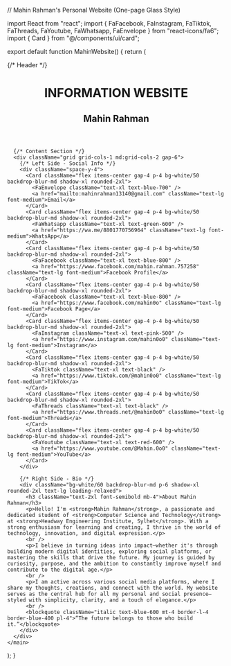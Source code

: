 // Mahin Rahman's Personal Website (One-page Glass Style)

import React from "react";
import { FaFacebook, FaInstagram, FaTiktok, FaThreads, FaYoutube, FaWhatsapp, FaEnvelope } from "react-icons/fa6";
import { Card } from "@/components/ui/card";

export default function MahinWebsite() {
  return (
    <main className="min-h-screen bg-gradient-to-br from-[#e0f7fa] to-[#ffffff] p-4 text-gray-800 font-sans">
      {/* Header */}
      <header className="text-center mb-10">
        <h1 className="text-4xl font-bold tracking-widest text-blue-900 drop-shadow-md">INFORMATION WEBSITE</h1>
        <h2 className="text-5xl mt-4 font-extrabold text-transparent bg-clip-text bg-gradient-to-r from-blue-500 to-cyan-600">Mahin Rahman</h2>
      </header>

      {/* Content Section */}
      <div className="grid grid-cols-1 md:grid-cols-2 gap-6">
        {/* Left Side - Social Info */}
        <div className="space-y-4">
          <Card className="flex items-center gap-4 p-4 bg-white/50 backdrop-blur-md shadow-xl rounded-2xl">
            <FaEnvelope className="text-xl text-blue-700" />
            <a href="mailto:mahinrahman13140@gmail.com" className="text-lg font-medium">Email</a>
          </Card>
          <Card className="flex items-center gap-4 p-4 bg-white/50 backdrop-blur-md shadow-xl rounded-2xl">
            <FaWhatsapp className="text-xl text-green-600" />
            <a href="https://wa.me/8801770756964" className="text-lg font-medium">WhatsApp</a>
          </Card>
          <Card className="flex items-center gap-4 p-4 bg-white/50 backdrop-blur-md shadow-xl rounded-2xl">
            <FaFacebook className="text-xl text-blue-800" />
            <a href="https://www.facebook.com/mahin.rahman.757258" className="text-lg font-medium">Facebook Profile</a>
          </Card>
          <Card className="flex items-center gap-4 p-4 bg-white/50 backdrop-blur-md shadow-xl rounded-2xl">
            <FaFacebook className="text-xl text-blue-800" />
            <a href="https://www.facebook.com/mahin0o" className="text-lg font-medium">Facebook Page</a>
          </Card>
          <Card className="flex items-center gap-4 p-4 bg-white/50 backdrop-blur-md shadow-xl rounded-2xl">
            <FaInstagram className="text-xl text-pink-500" />
            <a href="https://www.instagram.com/mahin0o0" className="text-lg font-medium">Instagram</a>
          </Card>
          <Card className="flex items-center gap-4 p-4 bg-white/50 backdrop-blur-md shadow-xl rounded-2xl">
            <FaTiktok className="text-xl text-black" />
            <a href="https://www.tiktok.com/@mahin0o0" className="text-lg font-medium">TikTok</a>
          </Card>
          <Card className="flex items-center gap-4 p-4 bg-white/50 backdrop-blur-md shadow-xl rounded-2xl">
            <FaThreads className="text-xl text-black" />
            <a href="https://www.threads.net/@mahin0o0" className="text-lg font-medium">Threads</a>
          </Card>
          <Card className="flex items-center gap-4 p-4 bg-white/50 backdrop-blur-md shadow-xl rounded-2xl">
            <FaYoutube className="text-xl text-red-600" />
            <a href="https://www.youtube.com/@Mahin.0o0" className="text-lg font-medium">YouTube</a>
          </Card>
        </div>

        {/* Right Side - Bio */}
        <div className="bg-white/60 backdrop-blur-md p-6 shadow-xl rounded-2xl text-lg leading-relaxed">
          <h3 className="text-2xl font-semibold mb-4">About Mahin Rahman</h3>
          <p>Hello! I'm <strong>Mahin Rahman</strong>, a passionate and dedicated student of <strong>Computer Science and Technology</strong> at <strong>Headway Engineering Institute, Sylhet</strong>. With a strong enthusiasm for learning and creating, I thrive in the world of technology, innovation, and digital expression.</p>
          <br />
          <p>I believe in turning ideas into impact—whether it's through building modern digital identities, exploring social platforms, or mastering the skills that drive the future. My journey is guided by curiosity, purpose, and the ambition to constantly improve myself and contribute to the digital age.</p>
          <br />
          <p>I am active across various social media platforms, where I share my thoughts, creations, and connect with the world. My website serves as the central hub for all my personal and social presence—styled with simplicity, clarity, and a touch of elegance.</p>
          <br />
          <blockquote className="italic text-blue-600 mt-4 border-l-4 border-blue-400 pl-4">“The future belongs to those who build it.”</blockquote>
        </div>
      </div>
    </main>
  );
}
